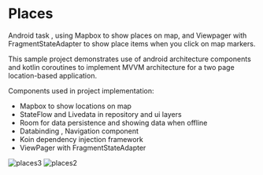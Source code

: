 # Places
Android task , using Mapbox to show places on map, and Viewpager with FragmentStateAdapter  to show place items when you click on map markers. 


This sample project demonstrates use of android architecture components and kotlin coroutines to implement MVVM architecture for a two page location-based application.

Components used in project implementation:
- Mapbox to show locations on map
- StateFlow and Livedata in repository and ui layers
- Room for data persistence and showing data when offline
- Databinding , Navigation component
- Koin dependency injection framework
- ViewPager with FragmentStateAdapter

![places3](https://user-images.githubusercontent.com/29607404/116774318-1bd67d00-aa71-11eb-99a2-d7f24d672e77.png)
![places2](https://user-images.githubusercontent.com/29607404/116774281-cef2a680-aa70-11eb-8140-f074d934cb10.png)

